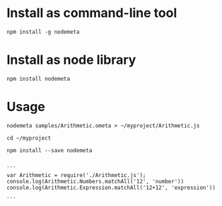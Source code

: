 # Install as command-line tool

    npm install -g nodemeta


# Install as node library

    npm install nodemeta


# Usage

    nodemeta samples/Arithmetic.ometa > ~/myproject/Arithmetic.js

    cd ~/myproject

    npm install --save nodemeta


    ```
    var Arithmetic = require('./Arithmetic.js');
    console.log(Arithmetic.Numbers.matchAll('12', 'number'))
    console.log(Arithmetic.Expression.matchAll('12+12', 'expression'))

    ```



